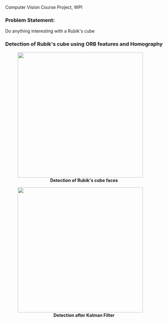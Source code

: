 Computer Vision Course Project, WPI

### Problem Statement: 
Do anything interesting with a Rubik's cube


### Detection of Rubik's cube using ORB features and Homography

<p>
<figure>
<img src="media/detect.gif" height="400" widht="400">
<figcaption align = "center"><b>Detection of Rubik's cube faces</b></figcaption>
</figure>
<figure>
<img src="media/detect_kalman.gif" height="400" widht="400">
<figcaption align = "center"><b>Detection after Kalman Filter</b></figcaption>
</figure>

</p>
